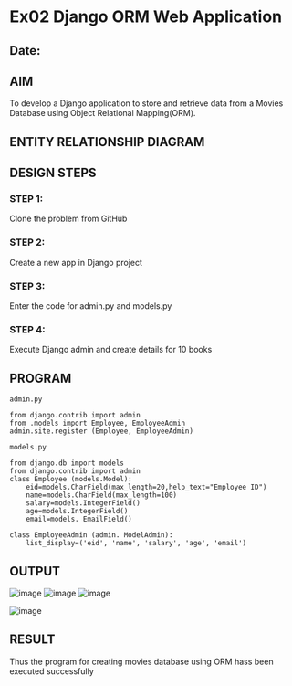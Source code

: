 # Ex02 Django ORM Web Application
## Date: 

## AIM
To develop a Django application to store and retrieve data from a Movies Database using Object Relational Mapping(ORM).

## ENTITY RELATIONSHIP DIAGRAM



## DESIGN STEPS

### STEP 1:
Clone the problem from GitHub

### STEP 2:
Create a new app in Django project

### STEP 3:
Enter the code for admin.py and models.py

### STEP 4:
Execute Django admin and create details for 10 books

## PROGRAM
```
admin.py

from django.contrib import admin 
from .models import Employee, EmployeeAdmin 
admin.site.register (Employee, EmployeeAdmin)

models.py

from django.db import models 
from django.contrib import admin
class Employee (models.Model):
    eid=models.CharField(max_length=20,help_text="Employee ID")         
    name=models.CharField(max_length=100)
    salary=models.IntegerField()
    age=models.IntegerField()
    email=models. EmailField()

class EmployeeAdmin (admin. ModelAdmin):
    list_display=('eid', 'name', 'salary', 'age', 'email')
```


## OUTPUT
![image](https://github.com/user-attachments/assets/e3a40a5e-1643-4150-b162-9644ed219a87)
![image](https://github.com/user-attachments/assets/18c7aa54-760e-467e-b0fa-9c9a68143dd1)
![image](https://github.com/user-attachments/assets/636482ce-e0c5-4590-aafc-fb4827b3c2af)

![image](https://github.com/user-attachments/assets/19ba6e78-e1a6-4839-a7cb-cc5674f1592f)

## RESULT
Thus the program for creating movies database using ORM hass been executed successfully
